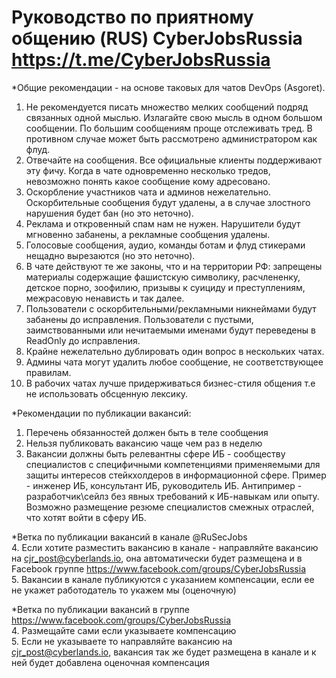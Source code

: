 # Руководство по приятному общению (RUS) CyberJobsRussia https://t.me/CyberJobsRussia

*Общие рекомендации - на основе таковых для чатов DevOps (Asgoret).
1. Не рекомендуется писать множество мелких сообщений подряд связанных одной мыслью. Излагайте свою мысль в одном большом сообщении. По большим сообщениям проще отслеживать тред.  В противном случае может быть рассмотрено администратором как флуд.
2. Отвечайте на сообщения. Все официальные клиенты поддерживают эту фичу. Когда в чате одновременно несколько тредов, невозможно понять какое сообщение кому адресовано.
3. Оскорбление участников чата и админов нежелательно. Оскорбительные сообщения будут удалены, а в случае злостного нарушения будет бан (но это неточно).
4. Реклама и откровенный спам нам не нужен. Нарушители будут мгновенно забанены, а рекламные сообщения удалены.
5. Голосовые сообщения, аудио, команды ботам и флуд стикерами нещадно вырезаются (но это неточно).
6. В чате действуют те же законы, что и на территории РФ: запрещены материалы содержащие фашистскую символику, расчлененку, детское порно, зоофилию, призывы к суициду и преступлениям, межрасовую ненависть и так далее.
7. Пользователи с оскорбительными/рекламными никнеймами будут забанены до исправления. Пользователи с пустыми, заимствованными или нечитаемыми именами будут переведены в ReadOnly до исправления.
8. Крайне нежелательно дублировать один вопрос в нескольких чатах.
9. Админы чата могут удалить любое сообщение, не соответствующее правилам.
10. В рабочих чатах лучше придерживаться бизнес-стиля общения т.е не использовать обсценную лексику.

*Рекомендации по публикации вакансий:
1. Перечень обязанностей должен быть в теле сообщения
2. Нельзя публиковать вакансию чаще чем раз в неделю
3. Вакансии должны быть релевантны сфере ИБ -  сообществу специалистов с специфичными компетенциями применяемыми для защиты интересов стейкхолдеров в информационной сфере.
Пример - инженер ИБ, консультант ИБ, руководитель ИБ. Антипример - разработчик\сейлз без явных требований к ИБ-навыкам или опыту.
Возможно размещение резюме специалистов смежных отраслей, что хотят войти в сферу ИБ.

*Ветка по публикации вакансий в канале @RuSecJobs  
4. Если хотите разместить вакансию в канале - направляйте вакансию на cjr_post@cyberlands.io, она автоматически будет размещена и в Facebook группе https://www.facebook.com/groups/CyberJobsRussia  
5. Вакансии в канале публикуются с указанием компенсации, если ее не укажет работодатель то укажем мы (оценочную)  

*Ветка по публикации вакансий в группе https://www.facebook.com/groups/CyberJobsRussia  
4. Размещайте сами если указываете компенсацию  
5. Если не указываете то направляйте вакансию на cjr_post@cyberlands.io, вакансия так же будет размещена в канале и к ней будет добавлена оценочная компенсация  

